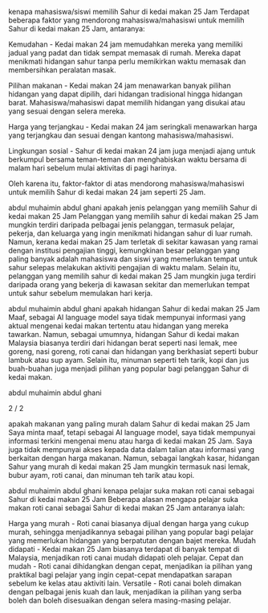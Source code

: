 kenapa mahasiswa/siswi memilih Sahur di kedai makan 25 Jam
Terdapat beberapa faktor yang mendorong mahasiswa/mahasiswi untuk memilih Sahur di kedai makan 25 Jam, antaranya:

Kemudahan - Kedai makan 24 jam memudahkan mereka yang memiliki jadual yang padat dan tidak sempat memasak di rumah. Mereka dapat menikmati hidangan sahur tanpa perlu memikirkan waktu memasak dan membersihkan peralatan masak.

Pilihan makanan - Kedai makan 24 jam menawarkan banyak pilihan hidangan yang dapat dipilih, dari hidangan tradisional hingga hidangan barat. Mahasiswa/mahasiswi dapat memilih hidangan yang disukai atau yang sesuai dengan selera mereka.

Harga yang terjangkau - Kedai makan 24 jam seringkali menawarkan harga yang terjangkau dan sesuai dengan kantong mahasiswa/mahasiswi.

Lingkungan sosial - Sahur di kedai makan 24 jam juga menjadi ajang untuk berkumpul bersama teman-teman dan menghabiskan waktu bersama di malam hari sebelum mulai aktivitas di pagi harinya.

Oleh karena itu, faktor-faktor di atas mendorong mahasiswa/mahasiswi untuk memilih Sahur di kedai makan 24 jam seperti 25 Jam.




abdul muhaimin abdul ghani
apakah jenis pelanggan yang memilih Sahur di kedai makan 25 Jam
Pelanggan yang memilih sahur di kedai makan 25 Jam mungkin terdiri daripada pelbagai jenis pelanggan, termasuk pelajar, pekerja, dan keluarga yang ingin menikmati hidangan sahur di luar rumah. Namun, kerana kedai makan 25 Jam terletak di sekitar kawasan yang ramai dengan institusi pengajian tinggi, kemungkinan besar pelanggan yang paling banyak adalah mahasiswa dan siswi yang memerlukan tempat untuk sahur selepas melakukan aktiviti pengajian di waktu malam. Selain itu, pelanggan yang memilih sahur di kedai makan 25 Jam mungkin juga terdiri daripada orang yang bekerja di kawasan sekitar dan memerlukan tempat untuk sahur sebelum memulakan hari kerja.




abdul muhaimin abdul ghani
apakah hidangan Sahur di kedai makan 25 Jam
Maaf, sebagai AI language model saya tidak mempunyai informasi yang aktual mengenai kedai makan tertentu atau hidangan yang mereka tawarkan. Namun, sebagai umumnya, hidangan Sahur di kedai makan Malaysia biasanya terdiri dari hidangan berat seperti nasi lemak, mee goreng, nasi goreng, roti canai dan hidangan yang berkhasiat seperti bubur lambuk atau sup ayam. Selain itu, minuman seperti teh tarik, kopi dan jus buah-buahan juga menjadi pilihan yang popular bagi pelanggan Sahur di kedai makan.




abdul muhaimin abdul ghani

2 / 2

apakah makanan yang paling murah dalam Sahur di kedai makan 25 Jam
Saya minta maaf, tetapi sebagai AI language model, saya tidak mempunyai informasi terkini mengenai menu atau harga di kedai makan 25 Jam. Saya juga tidak mempunyai akses kepada data dalam talian atau informasi yang berkaitan dengan harga makanan. Namun, sebagai langkah kasar, hidangan Sahur yang murah di kedai makan 25 Jam mungkin termasuk nasi lemak, bubur ayam, roti canai, dan minuman teh tarik atau kopi.




abdul muhaimin abdul ghani
kenapa pelajar suka makan roti canai sebagai Sahur di kedai makan 25 Jam
Beberapa alasan mengapa pelajar suka makan roti canai sebagai Sahur di kedai makan 25 Jam antaranya ialah:

Harga yang murah - Roti canai biasanya dijual dengan harga yang cukup murah, sehingga menjadikannya sebagai pilihan yang popular bagi pelajar yang memerlukan hidangan yang berpatutan dengan bajet mereka.
Mudah didapati - Kedai makan 25 Jam biasanya terdapat di banyak tempat di Malaysia, menjadikan roti canai mudah didapati oleh pelajar.
Cepat dan mudah - Roti canai dihidangkan dengan cepat, menjadikan ia pilihan yang praktikal bagi pelajar yang ingin cepat-cepat mendapatkan sarapan sebelum ke kelas atau aktiviti lain.
Versatile - Roti canai boleh dimakan dengan pelbagai jenis kuah dan lauk, menjadikan ia pilihan yang serba boleh dan boleh disesuaikan dengan selera masing-masing pelajar.
